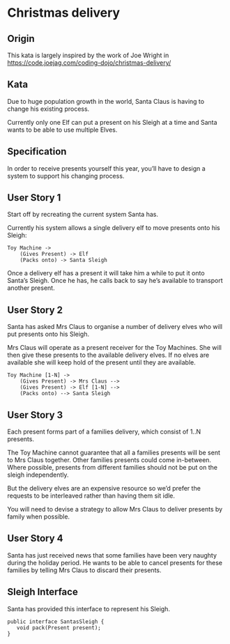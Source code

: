 # Christmas delivery
## Origin
This kata is largely inspired by the work of Joe Wright in 
https://code.joejag.com/coding-dojo/christmas-delivery/
## Kata
Due to huge population growth in the world, Santa Claus 
is having to change his existing process.

Currently only one Elf can put a present on his Sleigh at a
time and Santa wants to be able to use multiple
Elves.
## Specification
In order to receive presents yourself this year,
you’ll have to design a system to support his changing process.
## User Story 1
Start off by recreating the current system Santa has.

Currently his system allows a single delivery elf to move presents onto his Sleigh:

    Toy Machine ->
        (Gives Present) -> Elf
        (Packs onto) -> Santa Sleigh

Once a delivery elf has a present it will take him a while to put
it onto Santa’s Sleigh. Once he has, he calls back to say he’s
available to transport another present.
## User Story 2

Santa has asked Mrs Claus to organise a number of delivery
elves who will put presents onto his Sleigh.

Mrs Claus will operate as a present receiver for the
Toy Machines. She will then give these presents to the
available delivery elves. If no elves are available she
will keep hold of the present until they are available.

    Toy Machine [1-N] -> 
        (Gives Present) -> Mrs Claus --> 
        (Gives Present) -> Elf [1-N] --> 
        (Packs onto) --> Santa Sleigh

## User Story 3

Each present forms part of a families delivery, which consist of 1..N presents.

The Toy Machine cannot guarantee that all a families presents will be sent to Mrs Claus together. Other families presents could come in-between. Where possible, presents from different families should not be put on the sleigh independently.

But the delivery elves are an expensive resource so we’d prefer the requests to be interleaved rather than having them sit idle.

You will need to devise a strategy to allow Mrs Claus to deliver presents by family when possible.
## User Story 4

Santa has just received news that some families have been very naughty during the holiday period.
He wants to be able to cancel presents for these families by 
telling Mrs Claus to discard their presents.

## Sleigh Interface

Santa has provided this interface to represent his Sleigh.

    public interface SantasSleigh {
       void pack(Present present);
    }
